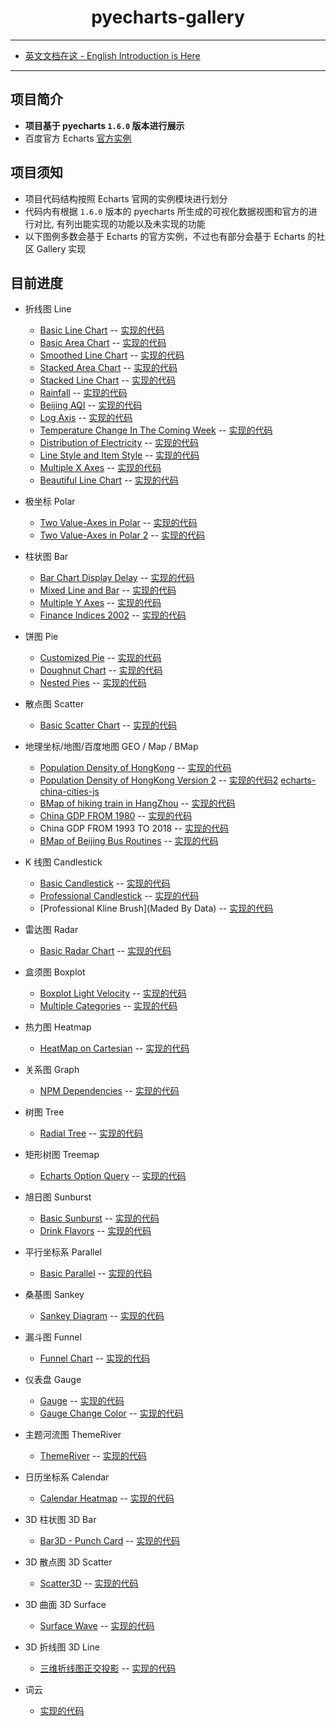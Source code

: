 <h1 align="center">pyecharts-gallery</h1>

---

* [英文文档在这 - English Introduction is Here](https://github.com/pyecharts/pyecharts-gallery/blob/master/README_EN.md)

---

## 项目简介

* **项目基于 pyecharts `1.6.0` 版本进行展示**
* 百度官方 Echarts [官方实例](https://www.echartsjs.com/examples/zh/)

## 项目须知

* 项目代码结构按照 Echarts 官网的实例模块进行划分
* 代码内有根据 `1.6.0` 版本的 pyecharts 所生成的可视化数据视图和官方的进行对比, 有列出能实现的功能以及未实现的功能
* 以下图例多数会基于 Echarts 的官方实例，不过也有部分会基于 Echarts 的社区 Gallery 实现

## 目前进度

* 折线图 Line
    * [Basic Line Chart](https://www.echartsjs.com/examples/zh/editor.html?c=line-simple) -- [实现的代码](https://github.com/pyecharts/pyecharts-gallery/blob/master/Line/basic_line_chart.py)
    * [Basic Area Chart](https://www.echartsjs.com/examples/zh/editor.html?c=area-basic) -- [实现的代码](https://github.com/pyecharts/pyecharts-gallery/blob/master/Line/basic_area_chart.py)
    * [Smoothed Line Chart](https://www.echartsjs.com/examples/zh/editor.html?c=line-smooth) -- [实现的代码](https://github.com/pyecharts/pyecharts-gallery/blob/master/Line/smoothed_line_chart.py)
    * [Stacked Area Chart](https://www.echartsjs.com/examples/zh/editor.html?c=area-stack) -- [实现的代码](https://github.com/pyecharts/pyecharts-gallery/blob/master/Line/stacked_area_chart.py)
    * [Stacked Line Chart](https://www.echartsjs.com/examples/zh/editor.html?c=line-stack) -- [实现的代码](https://github.com/pyecharts/pyecharts-gallery/blob/master/Line/stacked_line_chart.py)
    * [Rainfall](https://www.echartsjs.com/examples/zh/editor.html?c=area-rainfall) -- [实现的代码](https://github.com/pyecharts/pyecharts-gallery/blob/master/Line/rainfall.py)
    * [Beijing AQI](https://www.echartsjs.com/examples/zh/editor.html?c=line-aqi) -- [实现的代码](https://github.com/pyecharts/pyecharts-gallery/blob/master/Line/beijing_aqi.py)
    * [Log Axis](https://www.echartsjs.com/examples/zh/editor.html?c=line-log) -- [实现的代码](https://github.com/pyecharts/pyecharts-gallery/blob/master/Line/log_axis.py)
    * [Temperature Change In The Coming Week](https://www.echartsjs.com/examples/zh/editor.html?c=line-marker) -- [实现的代码](https://github.com/pyecharts/pyecharts-gallery/blob/master/Line/temperature_change_line_chart.py)
    * [Distribution of Electricity](https://www.echartsjs.com/examples/zh/editor.html?c=line-sections) -- [实现的代码](https://github.com/pyecharts/pyecharts-gallery/blob/master/Line/distribution_of_electricity.py)
    * [Line Style and Item Style](https://www.echartsjs.com/examples/zh/editor.html?c=line-style) -- [实现的代码](https://github.com/pyecharts/pyecharts-gallery/blob/master/Line/line_style_and_item_style.py)
    * [Multiple X Axes](https://www.echartsjs.com/examples/zh/editor.html?c=multiple-x-axis) -- [实现的代码](https://github.com/pyecharts/pyecharts-gallery/blob/master/Line/multiple_x_axes.py)
    * [Beautiful Line Chart](https://gallery.echartsjs.com/editor.html?c=xEyDk1hwBx) -- [实现的代码](https://github.com/pyecharts/pyecharts-gallery/blob/master/Line/beautiful_line_chart.py)

* 极坐标 Polar
    * [Two Value-Axes in Polar](https://www.echartsjs.com/examples/zh/editor.html?c=line-polar) -- [实现的代码](https://github.com/pyecharts/pyecharts-gallery/blob/master/Polar/two_value_axes_in_polar.py)
    * [Two Value-Axes in Polar 2](https://www.echartsjs.com/examples/zh/editor.html?c=line-polar2) -- [实现的代码](https://github.com/pyecharts/pyecharts-gallery/blob/master/Polar/two_value_axes_in_polar_2.py)
    
* 柱状图 Bar
    * [Bar Chart Display Delay](https://www.echartsjs.com/examples/zh/editor.html?c=bar-animation-delay) -- [实现的代码](https://github.com/pyecharts/pyecharts-gallery/blob/master/Bar/bar_chart_display_delay.py)
    * [Mixed Line and Bar](https://www.echartsjs.com/examples/zh/editor.html?c=mix-line-bar) -- [实现的代码](https://github.com/pyecharts/pyecharts-gallery/blob/master/Bar/mixed_bar_and_line.py)
    * [Multiple Y Axes](https://www.echartsjs.com/examples/zh/editor.html?c=multiple-y-axis) -- [实现的代码](https://github.com/pyecharts/pyecharts-gallery/blob/master/Bar/multiple_y_axes.py)
    * [Finance Indices 2002](https://www.echartsjs.com/examples/zh/editor.html?c=mix-timeline-finance) -- [实现的代码](https://github.com/pyecharts/pyecharts-gallery/blob/master/Bar/finance_indices_2002.py)

* 饼图 Pie
    * [Customized Pie](https://www.echartsjs.com/examples/zh/editor.html?c=pie-custom) -- [实现的代码](https://github.com/pyecharts/pyecharts-gallery/blob/master/Pie/customized_pie.py)
    * [Doughnut Chart](https://www.echartsjs.com/examples/zh/editor.html?c=pie-doughnut) -- [实现的代码](https://github.com/pyecharts/pyecharts-gallery/blob/master/Pie/doughnut_chart.py)
    * [Nested Pies](https://www.echartsjs.com/examples/zh/editor.html?c=pie-nest) -- [实现的代码](https://github.com/pyecharts/pyecharts-gallery/blob/master/Pie/nested_pies.py)

* 散点图 Scatter
    * [Basic Scatter Chart](https://www.echartsjs.com/examples/zh/editor.html?c=scatter-simple) -- [实现的代码](https://github.com/pyecharts/pyecharts-gallery/blob/master/Scatter/basic_scatter_chart.py)

* 地理坐标/地图/百度地图 GEO / Map / BMap
    * [Population Density of HongKong](https://www.echartsjs.com/examples/zh/editor.html?c=map-HK) -- [实现的代码](https://github.com/pyecharts/pyecharts-gallery/blob/master/Geo_Map_BMap/population_density_of_HongKong.py)
    * [Population Density of HongKong Version 2](https://www.echartsjs.com/examples/zh/editor.html?c=map-HK) -- [实现的代码2](https://github.com/pyecharts/pyecharts-gallery/blob/master/Geo_Map_BMap/population_density_of_HongKong_v2.py) [echarts-china-cities-js](https://github.com/echarts-map/echarts-china-cities-js)
    * [BMap of hiking train in HangZhou](https://www.echartsjs.com/examples/zh/editor.html?c=lines-bmap) -- [实现的代码](https://github.com/pyecharts/pyecharts-gallery/blob/master/Geo_Map_BMap/hiking_trail_in_hangzhou.py)
    * [China GDP FROM 1980](https://gallery.echartsjs.com/editor.html?c=xSkGI6zLmb) -- [实现的代码](https://github.com/pyecharts/pyecharts-gallery/blob/master/Geo_Map_BMap/china_gdp_from_1980.py)
    * China GDP FROM 1993 TO 2018 -- [实现的代码](https://github.com/pyecharts/pyecharts-gallery/blob/master/Geo_Map_BMap/china_gdp_from_1993_to_2018.py)
    * [BMap of Beijing Bus Routines](https://gallery.echartsjs.com/editor.html?c=bmap-bus) -- [实现的代码](https://github.com/pyecharts/pyecharts-gallery/blob/master/Geo_Map_BMap/bmap_beijing_bus_routines.py)
    
* K 线图 Candlestick
    * [Basic Candlestick](https://www.echartsjs.com/examples/zh/editor.html?c=candlestick-simple) -- [实现的代码](https://github.com/pyecharts/pyecharts-gallery/blob/master/Candlestick/basic_candlestick.py)
    * [Professional Candlestick](https://gallery.echartsjs.com/editor.html?c=xByOFPcjBe) -- [实现的代码](https://github.com/pyecharts/pyecharts-gallery/blob/master/Candlestick/professional_kline_chart.py)
    * [Professional Kline Brush](Maded By Data) -- [实现的代码](https://github.com/pyecharts/pyecharts-gallery/blob/master/Candlestick/professional_kline_brush.py)

* 雷达图 Radar
    * [Basic Radar Chart](https://www.echartsjs.com/examples/zh/editor.html?c=radar) -- [实现的代码](https://github.com/pyecharts/pyecharts-gallery/blob/master/Radar/basic_radar_chart.py)

* 盒须图 Boxplot
    * [Boxplot Light Velocity](https://www.echartsjs.com/examples/zh/editor.html?c=boxplot-light-velocity) -- [实现的代码](https://github.com/pyecharts/pyecharts-gallery/blob/master/Boxplot/boxplot_light_velocity.py)
    * [Multiple Categories](https://www.echartsjs.com/examples/zh/editor.html?c=boxplot-multi) -- [实现的代码](https://github.com/pyecharts/pyecharts-gallery/blob/master/Boxplot/multiple_categories.py)

* 热力图 Heatmap
    * [HeatMap on Cartesian](https://www.echartsjs.com/examples/zh/editor.html?c=heatmap-cartesian) -- [实现的代码](https://github.com/pyecharts/pyecharts-gallery/blob/master/Heatmap/heatmap_on_cartesian.py)
    
* 关系图 Graph
    * [NPM Dependencies](https://www.echartsjs.com/examples/zh/editor.html?c=graph-npm) -- [实现的代码](https://github.com/pyecharts/pyecharts-gallery/blob/master/Graph/npm_dependencies.py)
    
* 树图 Tree
    * [Radial Tree](https://www.echartsjs.com/examples/zh/editor.html?c=tree-radial) -- [实现的代码](https://github.com/pyecharts/pyecharts-gallery/blob/master/Tree/radial_tree.py)

* 矩形树图 Treemap
    * [Echarts Option Query](https://www.echartsjs.com/examples/zh/editor.html?c=treemap-drill-down) -- [实现的代码](https://github.com/pyecharts/pyecharts-gallery/blob/master/Treemap/echarts_option_query.py)
    
* 旭日图 Sunburst
    * [Basic Sunburst](https://www.echartsjs.com/examples/zh/editor.html?c=sunburst-simple) -- [实现的代码](https://github.com/pyecharts/pyecharts-gallery/blob/master/Sunburst/basic_sunburst.py)
    * [Drink Flavors](https://www.echartsjs.com/examples/zh/editor.html?c=sunburst-drink) -- [实现的代码](https://github.com/pyecharts/pyecharts-gallery/blob/master/Sunburst/drink_flavors.py)

* 平行坐标系 Parallel
    * [Basic Parallel](https://www.echartsjs.com/examples/zh/editor.html?c=parallel-simple) -- [实现的代码](https://github.com/pyecharts/pyecharts-gallery/blob/master/Parallel/basic_parallel.py)

* 桑基图 Sankey
    * [Sankey Diagram](https://www.echartsjs.com/examples/zh/editor.html?c=sankey-energy) -- [实现的代码](https://github.com/pyecharts/pyecharts-gallery/blob/master/Sankey/sankey_diagram.py)

* 漏斗图 Funnel
    * [Funnel Chart](https://www.echartsjs.com/examples/zh/editor.html?c=funnel) -- [实现的代码](https://github.com/pyecharts/pyecharts-gallery/blob/master/Funnel/funnel_chart.py)

* 仪表盘 Gauge
    * [Gauge](https://www.echartsjs.com/examples/zh/editor.html?c=gauge) -- [实现的代码](https://github.com/pyecharts/pyecharts-gallery/blob/master/Gauge/gauge.py)
    * [Gauge Change Color](https://gallery.echartsjs.com/editor.html?c=xH1vxib94f) -- [实现的代码](https://github.com/pyecharts/pyecharts-gallery/blob/master/Gauge/gauge_change_color.py)
    
* 主题河流图 ThemeRiver
    * [ThemeRiver](https://www.echartsjs.com/examples/zh/editor.html?c=themeRiver-basic) -- [实现的代码](https://github.com/pyecharts/pyecharts-gallery/blob/master/ThemeRiver/theme_river.py)

* 日历坐标系 Calendar
    * [Calendar Heatmap](https://www.echartsjs.com/examples/zh/editor.html?c=calendar-heatmap) -- [实现的代码](https://github.com/pyecharts/pyecharts-gallery/blob/master/Calendar/calendar_heatmap.py)

* 3D 柱状图 3D Bar
    * [Bar3D - Punch Card](https://www.echartsjs.com/examples/zh/editor.html?c=bar3d-punch-card&gl=1) -- [实现的代码](https://github.com/pyecharts/pyecharts-gallery/blob/master/Bar3D/bar3d_punch_card.py)

* 3D 散点图 3D Scatter
    * [Scatter3D](https://www.echartsjs.com/examples/zh/editor.html?c=scatter3d&gl=1&theme=dark) -- [实现的代码](https://github.com/pyecharts/pyecharts-gallery/blob/master/Scatter3D/scatter3d.py)

* 3D 曲面 3D Surface
    * [Surface Wave](https://www.echartsjs.com/examples/zh/editor.html?c=surface-wave&gl=1) -- [实现的代码](https://github.com/pyecharts/pyecharts-gallery/blob/master/Surface3D/surface_wave.py)

* 3D 折线图 3D Line
    * [三维折线图正交投影](https://www.echartsjs.com/examples/zh/editor.html?c=line3d-orthographic&gl=1) -- [实现的代码](https://github.com/pyecharts/pyecharts-gallery/blob/master/Line3D/line3d_rectangular_projection.py)

* 词云
    * [实现的代码](https://github.com/pyecharts/pyecharts-gallery/blob/master/WordCloud/basic_wordcloud.py)